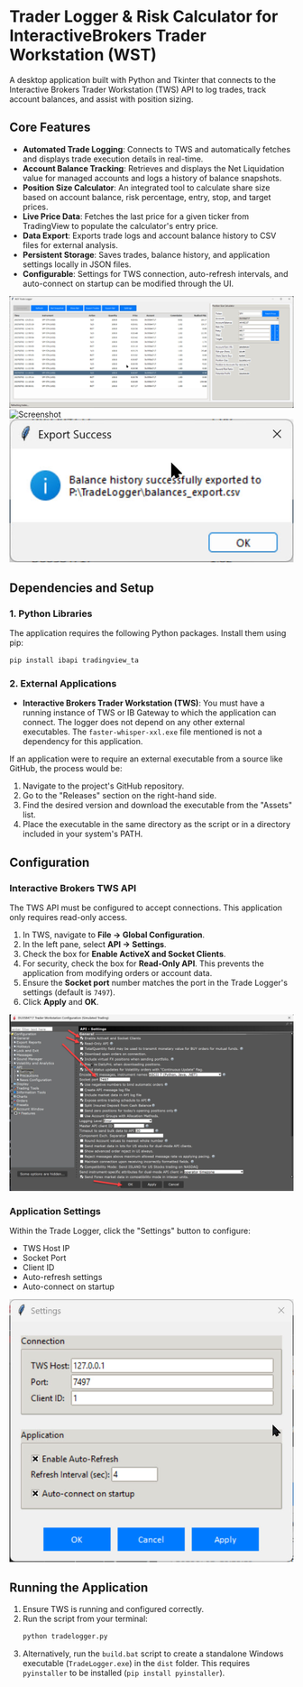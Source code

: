 # Trader Logger & Risk Calculator for InteractiveBrokers Trader Workstation (WST)

A desktop application built with Python and Tkinter that connects to the Interactive Brokers Trader Workstation (TWS) API to log trades, track account balances, and assist with position sizing.

## Core Features

-   **Automated Trade Logging**: Connects to TWS and automatically fetches and displays trade execution details in real-time.
-   **Account Balance Tracking**: Retrieves and displays the Net Liquidation value for managed accounts and logs a history of balance snapshots.
-   **Position Size Calculator**: An integrated tool to calculate share size based on account balance, risk percentage, entry, stop, and target prices.
-   **Live Price Data**: Fetches the last price for a given ticker from TradingView to populate the calculator's entry price.
-   **Data Export**: Exports trade logs and account balance history to CSV files for external analysis.
-   **Persistent Storage**: Saves trades, balance history, and application settings locally in JSON files.
-   **Configurable**: Settings for TWS connection, auto-refresh intervals, and auto-connect on startup can be modified through the UI.

![Screenshot](./TL.jpg)
![Screenshot](./EXT.jpg)
![Screenshot](./BAL.jpg)

## Dependencies and Setup

### 1. Python Libraries

The application requires the following Python packages. Install them using pip:

```bash
pip install ibapi tradingview_ta
```

### 2. External Applications

-   **Interactive Brokers Trader Workstation (TWS)**: You must have a running instance of TWS or IB Gateway to which the application can connect. The logger does not depend on any other external executables. The `faster-whisper-xxl.exe` file mentioned is not a dependency for this application.

If an application were to require an external executable from a source like GitHub, the process would be:
1.  Navigate to the project's GitHub repository.
2.  Go to the "Releases" section on the right-hand side.
3.  Find the desired version and download the executable from the "Assets" list.
4.  Place the executable in the same directory as the script or in a directory included in your system's PATH.

## Configuration

### Interactive Brokers TWS API

The TWS API must be configured to accept connections. This application only requires read-only access.

1.  In TWS, navigate to **File -> Global Configuration**.
2.  In the left pane, select **API -> Settings**.
3.  Check the box for **Enable ActiveX and Socket Clients**.
4.  For security, check the box for **Read-Only API**. This prevents the application from modifying orders or account data.
5.  Ensure the **Socket port** number matches the port in the Trade Logger's settings (default is `7497`).
6.  Click **Apply** and **OK**.

![Screenshot](./IBTWS.jpg)

### Application Settings

Within the Trade Logger, click the "Settings" button to configure:
-   TWS Host IP
-   Socket Port
-   Client ID
-   Auto-refresh settings
-   Auto-connect on startup

![Screenshot](./SETTINGS.jpg)

## Running the Application

1.  Ensure TWS is running and configured correctly.
2.  Run the script from your terminal:
    ```bash
    python tradelogger.py
    ```
3.  Alternatively, run the `build.bat` script to create a standalone Windows executable (`TradeLogger.exe`) in the `dist` folder. This requires `pyinstaller` to be installed (`pip install pyinstaller`).

